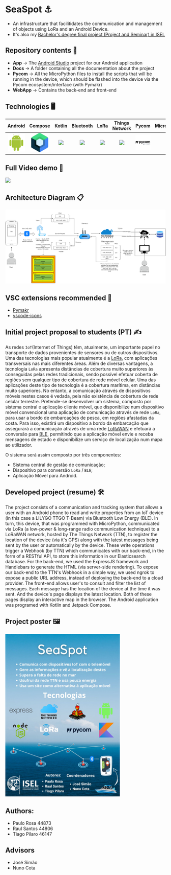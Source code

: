 # SeaSpot ⚓
- An infrastructure that facilitidates the communication and management of objects using LoRa and an Android Device. 
- It's also my [Bachelor's degree final project (Project and Seminar) in ISEL](https://www.isel.pt/curso/licenciatura/licenciatura-em-engenharia-informatica-e-de-computadores)

## Repository contents 📁
- **App** -> The [Android Studio](https://developer.android.com/studio) project for our Android application
- **Docs** -> A folder containing all the documentation about the project
- **Pycom** -> All the MicroPython files to install the scripts that will be running in the device, which should be flashed into the device via the Pycom ecosystem/interface (with Pymakr)
- **WebApp** -> Contains the back-end and front-end

## Technologies 🖥️

|  Android | Compose | Kotlin | Bluetooth | LoRa | Things Network | Pycom | MicroPython | ExpressJS | NodeJS | JavaScript | Bootstrap | Handlebars | Elasticsearch | Leaflet
|:-:|:-:|:-:|:-:|:-:|:-:|:-:|:-:|:-:|:-:|:-:|:-:|:-:|:-:|:-:|
|  <img width="60" src='https://raw.githubusercontent.com/devicons/devicon/master/icons/android/android-original.svg'>  | <img width="60" src='https://raw.githubusercontent.com/devicons/devicon/master/icons/jetpackcompose/jetpackcompose-original.svg'> | <img width="60" src='https://upload.wikimedia.org/wikipedia/commons/thumb/7/74/Kotlin_Icon.png/480px-Kotlin_Icon.png'> | <img width="45" src='https://seeklogo.com/images/B/bluetooth-logo-FF6A94E806-seeklogo.com.png'> | <img width="60"  src='https://aptinex.com/wp-content/uploads/2017/09/iot-lora-alliance-logo.svg.png'> | <img width="75"  src='https://static.wikia.nocookie.net/iot-fpms/images/d/d7/Ttn-logo.png/revision/latest/scale-to-width-down/1000?cb=20170515163520'> | <img width="75" src="./Docs/images/pycom(will_become_SG Wireless).png"> | <img width="60" src='https://upload.wikimedia.org/wikipedia/commons/4/4e/Micropython-logo.svg'> | <img width="60" src='https://github.com/tandpfun/skill-icons/raw/main/icons/ExpressJS-Light.svg'> | <img width="60" src='https://github.com/devicons/devicon/raw/master/icons/nodejs/nodejs-plain-wordmark.svg'> | <img width="60" src='https://github.com/tandpfun/skill-icons/raw/main/icons/JavaScript.svg'> | <img width="60" src='https://github.com/devicons/devicon/raw/master/icons/bootstrap/bootstrap-original.svg'> | <img width="60" src='https://github.com/devicons/devicon/raw/master/icons/handlebars/handlebars-original-wordmark.svg'> | <img width="60" src='https://raw.githubusercontent.com/tandpfun/skill-icons/main/icons/Elasticsearch-Light.svg'> | <img width="60" src='./Docs/images/Leaflet.jpg'> |


## Full Video demo 🎥
[![](https://drive.google.com/thumbnail?id=1r2sCZwmqTKcbPIIBwoCWpv1_7TU3zCZ4)](https://drive.google.com/file/d/1r2sCZwmqTKcbPIIBwoCWpv1_7TU3zCZ4/view?usp=drive_link)

## Architecture Diagram 📋
<img width="720" src='./Docs/Diagrams/Project_Structure_Detailed.png'>


## VSC extensions recommended 🔌 
- [Pymakr](https://marketplace.visualstudio.com/items?itemName=pycom.Pymakr)
- [vscode-icons](https://marketplace.visualstudio.com/items?itemName=vscode-icons-team.vscode-icons)

## Initial project proposal to students (PT) ✍️

As redes `IoT`(Internet of Things) têm, atualmente, um importante papel no transporte de dados provenientes de sensores ou de outros dispositivos. Uma das tecnologias mais popular atualmente é a [LoRa](https://www.semtech.com/lora/what-is-lora), com aplicações transversais nas mais diferentes áreas. Além de diversas vantagens, a tecnologia `LoRa` apresenta distâncias de cobertura muito superiores às conseguidas pelas redes tradicionais, sendo possível efetuar coberta de regiões sem qualquer tipo de cobertura de rede móvel celular. Uma das aplicações deste tipo de tecnologia é a cobertura marítima, em distâncias muito superiores. No entanto, a comunicação através de dispositivos móveis nestes casos é vedada, pela não existência de cobertura de rede celular terrestre. Pretende-se desenvolver um sistema, composto por sistema central e aplicação cliente móvel, que disponibilize num dispositivo móvel convencional uma aplicação de comunicação através de rede `LoRa`, para usar a bordo de embarcações de pesca, em regiões afastadas da costa. Para isso, existirá um dispositivo a bordo da embarcação que assegurará a comunicação através de uma rede [LoRaWAN](https://lora-alliance.org/about-lorawan/) e efetuará a conversão para [BLE](https://www.bluetooth.com/bluetooth-resources/intro-to-bluetooth-low-energy/), permitindo que a aplicação móvel envie e receba mensagens de estado e disponibilize um serviço de localização num mapa ao utilizador.

O sistema será assim composto por três componentes: 
- Sistema central de gestão de comunicação; 
- Dispositivo para conversão `LoRa` / `BLE`;
- Aplicação Móvel para Android.

## Developed project (resume) 🛠️
The project consists of a communication and tracking system that allows a user with an Android phone to read and write properties from an IoT device (in this case a LILYGO TTGO T-Beam) via Bluetooth Low Energy (BLE). In turn, this device, that was programmed with MicroPython, communicated  via LoRa (a low-power & long-range radio communication technique) to a LoRaWAN network, hosted by The Things Network (TTN), to register the location of the device (via it's GPS) along with the latest messages being sent by the user or automatically by the device. These write operations trigger a Webhook (by TTN) which communicates with our back-end, in the form of a RESTful API, to store this information in our Elasticsearch database. For the back-end, we used the ExpressJS framework and Handlebars to generate the HTML (via server-side rendering). To expose our back-end to the TTN's Webhook in a simple way, we used ngrok to expose a public URL address, instead of deploying the back-end to a cloud provider. The front-end allows user's to consult and filter the list of messages. Each message has the location of the device at the time it was sent. And the device's page displays the latest location. Both of these pages display an interactive map in the browser. The Android application was programed with Kotlin and Jetpack Compose.

## Project poster 🖼️
<img width="360" src='./Docs/Report, Slides & Banner/Project_Banner.jpg'>

## Authors:
- Paulo Rosa 44873
- Raul Santos 44806
- Tiago Pilaro 46147

## Advisors
- José Simão
- Nuno Cota
